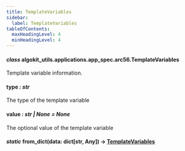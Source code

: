 ```yaml
---
title: TemplateVariables
sidebar:
  label: TemplateVariables
tableOfContents:
  maxHeadingLevel: 4
  minHeadingLevel: 4
---
```


#### _class_ algokit_utils.applications.app_spec.arc56.TemplateVariables

Template variable information.

#### type _: str_

The type of the template variable

#### value _: str | None_ _= None_

The optional value of the template variable

#### _static_ from_dict(data: dict[str, Any]) → [TemplateVariables](#algokit_utils.applications.app_spec.arc56.TemplateVariables)
